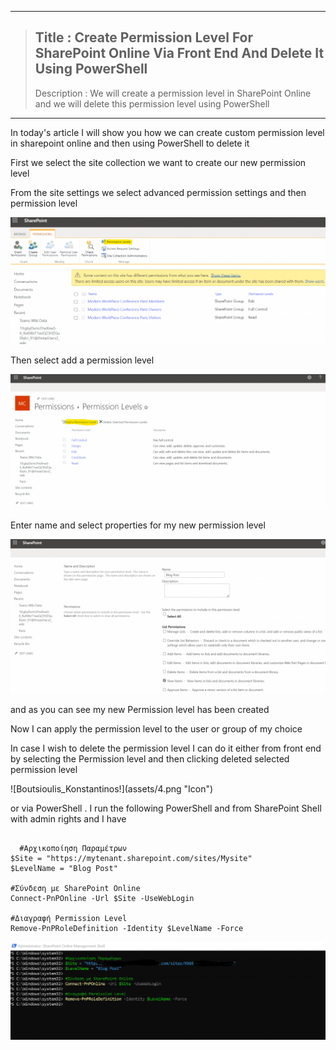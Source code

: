 ----
>  ## Title :  Create Permission Level For SharePoint Online Via Front End And Delete It Using PowerShell 
>  
>  Description :  We will create a permission level in SharePoint Online and we will delete this permission level using PowerShell 
----

<p>In today's article I will show you how we can create custom permission level in sharepoint online and then using PowerShell to delete it</p>

<p>First we select the site collection we want to create our new permission level</p>

<p>From the site settings we select advanced permission settings and then permission level</p>

![Boutsioulis_Konstantinos!](assets/1.png "Icon")

<p>Then select add a permission level</p>

![Boutsioulis_Konstantinos!](assets/2.png "Icon")

<p>Enter name and select properties for my new permission level</p>


![Boutsioulis_Konstantinos!](assets/3.png "Icon")


<p>and as you can see my new Permission level has been created</p>

<p>Now I can apply the permission level to the user or group of my choice</p>

<p>In case I wish to delete the permission level I can do it either from front end by selecting the Permission level and then clicking deleted selected permission level</p>
![Boutsioulis_Konstantinos!](assets/4.png "Icon")
<p>or via PowerShell . I run the following PowerShell and from SharePoint Shell with admin rights and I have</p>


```

  #Αρχικοποίηση Παραμέτρων
$Site = "https://mytenant.sharepoint.com/sites/Mysite"
$LevelName = "Blog Post"

#Σύνδεση με SharePoint Online
Connect-PnPOnline -Url $Site -UseWebLogin
 
#Διαγραφή Permission Level 
Remove-PnPRoleDefinition -Identity $LevelName -Force

```


![Boutsioulis_Konstantinos!](assets/5.png "Icon")

<p></p>



